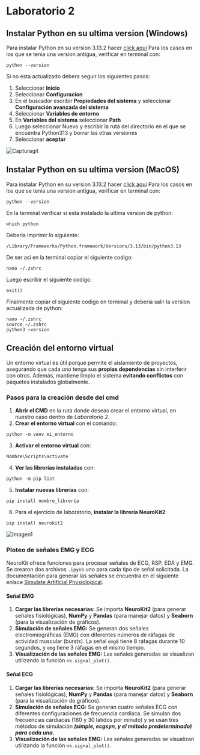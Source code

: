 # Laboratorio 2
## Instalar Python en su ultima version (Windows)
Para instalar Python en su version 3.13.2 hacer [click aqui](https://www.python.org/ftp/python/3.13.2/python-3.13.2-amd64.exe)
Para los casos en los que se tenia una version antigua, verificar en terminal con:
```
python --version
```
Si no esta actualizado debera seguir los siguientes pasos:
1. Seleccionar  **Inicio**
2. Seleccionar  **Configuracion**
3. En el buscador escribir  **Propiedades del sistema** y seleccionar  **Configuración avanzada del sistema**
4. Seleccionar  **Variables de entorno**
5. En  **Variables del sistema** seleccionar **Path**
6. Luego seleccionar Nuevo y escribir la ruta del directorio en el que se encuentra Python313 y borrar las otras versiones
7. Seleccionar **aceptar**


![Capturagit](https://github.com/user-attachments/assets/c2ee7f3d-b685-4d39-ba82-0aba2dfba525)
## Instalar Python en su ultima version (MacOS)
Para instalar Python en su version 3.13.2 hacer [click aqui](https://www.python.org/ftp/python/3.13.2/python-3.13.2-amd64.exe)
Para los casos en los que se tenia una version antigua, verificar en terminal con:
```
python --version
```
En la terminal verificar si esta instalado la ultima version de python:
```
which python
```
Deberia imprimir lo siguiente:
```
/Library/Frameworks/Python.framework/Versions/3.13/bin/python3.13
```
De ser asi en la terminal copiar el siguiente codigo:
```
nano ~/.zshrc
```
Luego escribir el siguiente codigo:
```
exit()
```
Finalmente copiar el siguiente codigo en terminal y deberia salir la version actualizada de python:
```
nano ~/.zshrc
source ~/.zshrc
python3 —version
```

## Creación del entorno virtual
Un entorno virtual es útil porque permite el aislamiento de proyectos, asegurando que cada uno tenga sus **propias dependencias** sin interferir con otros. Además, mantiene limpio el sistema **evitando conflictos** con paquetes instalados globalmente.

### Pasos para la creación desde del cmd
1. **Abrir el CMD** en la ruta donde deseas crear el entorno virtual, en nuestro caso dentro de *Laboratorio 2*.  
2. **Crear el entorno virtual** con el comando:
```
python -m venv mi_entorno
```
3. **Activar el entorno virtual** con:
```
Nombre\Scripts\activate
```
4. **Ver las librerías instaladas** con:
```
python -m pip list
```
5. **Instalar nuevas librerías** con:
```
pip install nombre_librería
```
6.  Para el ejercicio de laboratorio, **instalar la librería NeuroKit2**:
```
pip install neurokit2
```
![Imagen1](IMG/IMG1.jpeg)

### Ploteo de señales EMG y ECG
NeuroKit ofrece funciones para procesar señales de ECG, RSP, EDA y EMG. Se crearon dos archivos `.ipynb` uno para cada tipo de señal solicitada. La documentación para generar las señales se encuentra en el siguiente enlace [Simulate Artificial Physiological]([https://sites.google.com/view/isbcurso/home](https://neuropsychology.github.io/NeuroKit/examples/signal_simulation/signal_simulation.html)).

#### Señal EMG

1. **Cargar las librerías necesarias:** Se importa **NeuroKit2** (para generar señales fisiológicas), **NumPy** y **Pandas** (para manejar datos) y **Seaborn** (para la visualización de gráficos).
2. **Simulación de señales EMG:** Se generan dos señales electromiográficas (EMG) con diferentes números de ráfagas de actividad muscular (bursts). La señal `emg8` tiene 8 ráfagas durante 10 segundos, y `emg` tiene 3 ráfagas en el mismo tiempo.
3. **Visualización de las señales EMG:** Las señales generadas se visualizan utilizando la función `nk.signal_plot()`.

#### Señal ECG
1. **Cargar las librerías necesarias:** Se importa **NeuroKit2** (para generar señales fisiológicas), **NumPy** y **Pandas** (para manejar datos) y **Seaborn** (para la visualización de gráficos).
2. **Simulación de señales ECG:** Se generan cuatro señales ECG con diferentes configuraciones de frecuencia cardíaca. Se simulan dos frecuencias cardíacas (180 y 30 latidos por minuto) y se usan tres métodos de simulación ***(simple, ecgsyn, y el método predeterminado) para cada una.***
3. **Visualización de las señales EMG:** Las señales generadas se visualizan utilizando la función `nk.signal_plot()`.

